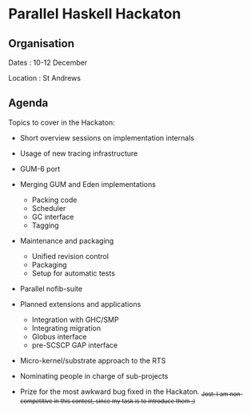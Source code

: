 # Parallel Haskell Hackaton


## Organisation



Dates : 10-12 December



Location : St Andrews


## Agenda



Topics to cover in the Hackaton:


- Short overview sessions on implementation internals
- Usage of new tracing infrastructure
- GUM-6 port
- Merging GUM and Eden implementations

  - Packing code
  - Scheduler
  - GC interface
  - Tagging
- Maintenance and packaging

  - Unified revision control
  - Packaging
  - Setup for automatic tests
- Parallel nofib-suite
- Planned extensions and applications

  - Integration with GHC/SMP
  - Integrating migration
  - Globus interface
  - pre-SCSCP GAP interface
- Micro-kernel/substrate approach to the RTS
- Nominating people in charge of sub-projects
- Prize for the most awkward bug fixed in the Hackaton. <sub>~~Jost: I am non-competitive in this contest, since my task is to introduce them ;)~~</sub>
